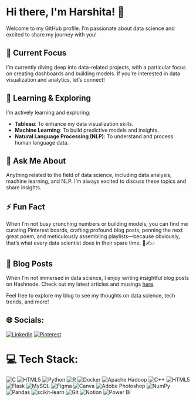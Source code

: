 # Hi there, I'm Harshita! 👋

Welcome to my GitHub profile. I’m passionate about data science and excited to share my journey with you!

## 🔭 Current Focus
I’m currently diving deep into data-related projects, with a particular focus on creating dashboards and building models. If you’re interested in data visualization and analytics, let’s connect!

## 🌱 Learning & Exploring
I’m actively learning and exploring:
- **Tableau**: To enhance my data visualization skills.
- **Machine Learning**: To build predictive models and insights.
- **Natural Language Processing (NLP)**: To understand and process human language data.


## 💬 Ask Me About
Anything related to the field of data science, including data analysis, machine learning, and NLP. I’m always excited to discuss these topics and share insights.

## ⚡ Fun Fact
When I’m not busy crunching numbers or building models, you can find me curating Pinterest boards, crafting profound blog posts, penning the next great poem, and meticulously assembling playlists—because obviously, that’s what every data scientist does in their spare time. 🎨✍️🎶
## 📝 Blog Posts
When I’m not immersed in data science, I enjoy writing insightful blog posts on Hashnode. Check out my latest articles and musings [here](https://hashnode.com/@jamadadeharshi). 

Feel free to explore my blog to see my thoughts on data science, tech trends, and more!




## 🌐 Socials:
[![LinkedIn](https://img.shields.io/badge/LinkedIn-%230077B5.svg?logo=linkedin&logoColor=white)](https://linkedin.com/in/https://www.linkedin.com/in/harshita-jamadade-5763a6195/) [![Pinterest](https://img.shields.io/badge/Pinterest-%23E60023.svg?logo=Pinterest&logoColor=white)](https://pinterest.com/harshitaa1511) 

# 💻 Tech Stack:
![C](https://img.shields.io/badge/c-%2300599C.svg?style=for-the-badge&logo=c&logoColor=white) ![HTML5](https://img.shields.io/badge/html5-%23E34F26.svg?style=for-the-badge&logo=html5&logoColor=white) ![Python](https://img.shields.io/badge/python-3670A0?style=for-the-badge&logo=python&logoColor=ffdd54) ![R](https://img.shields.io/badge/r-%23276DC3.svg?style=for-the-badge&logo=r&logoColor=white) ![Docker](https://img.shields.io/badge/docker-%230db7ed.svg?style=for-the-badge&logo=docker&logoColor=white) ![Apache Hadoop](https://img.shields.io/badge/Apache%20Hadoop-66CCFF?style=for-the-badge&logo=apachehadoop&logoColor=black) ![C++](https://img.shields.io/badge/c++-%2300599C.svg?style=for-the-badge&logo=c%2B%2B&logoColor=white) ![HTML5](https://img.shields.io/badge/html5-%23E34F26.svg?style=for-the-badge&logo=html5&logoColor=white) ![Flask](https://img.shields.io/badge/flask-%23000.svg?style=for-the-badge&logo=flask&logoColor=white) ![MySQL](https://img.shields.io/badge/mysql-4479A1.svg?style=for-the-badge&logo=mysql&logoColor=white) ![Figma](https://img.shields.io/badge/figma-%23F24E1E.svg?style=for-the-badge&logo=figma&logoColor=white) ![Canva](https://img.shields.io/badge/Canva-%2300C4CC.svg?style=for-the-badge&logo=Canva&logoColor=white) ![Adobe Photoshop](https://img.shields.io/badge/adobe%20photoshop-%2331A8FF.svg?style=for-the-badge&logo=adobe%20photoshop&logoColor=white) ![NumPy](https://img.shields.io/badge/numpy-%23013243.svg?style=for-the-badge&logo=numpy&logoColor=white) ![Pandas](https://img.shields.io/badge/pandas-%23150458.svg?style=for-the-badge&logo=pandas&logoColor=white) ![scikit-learn](https://img.shields.io/badge/scikit--learn-%23F7931E.svg?style=for-the-badge&logo=scikit-learn&logoColor=white) ![Git](https://img.shields.io/badge/git-%23F05033.svg?style=for-the-badge&logo=git&logoColor=white) ![Notion](https://img.shields.io/badge/Notion-%23000000.svg?style=for-the-badge&logo=notion&logoColor=white) ![Power Bi](https://img.shields.io/badge/power_bi-F2C811?style=for-the-badge&logo=powerbi&logoColor=black)



